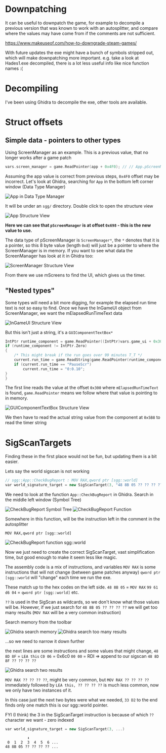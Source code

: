 # Downpatching
It can be useful to downpatch the game, for example to decompile a previous version that was known to work with an 
autosplitter, and compare where the values may have come from if the comments are not sufficient.

https://www.makeuseof.com/how-to-downgrade-steam-games/

With future updates the exe might have a bunch of symbols stripped out, which will make downpatching more important. 
e.g. take a look at Hades1.exe decompiled, there is a lot less useful info like nice function names :(

# Decompiling

I've been using Ghidra to decompile the exe, other tools are available.

# Struct offsets

## Simple data - pointers to other types

Using ScreenManager as an example.
This is a previous value, that no longer works after a game patch

```cpp
vars.screen_manager = game.ReadPointer(app + 0x4F0); // // App.pScreenManager
```

Assuming the app value is correct from previous steps, `0x4F0` offset may be incorrect.
Let's look at Ghidra, searching for `App` in the bottom left corner window (Data Type Manager)

![App in Data Type Manager](./assets/App_data%20type_manager.png)

It will be under an `sgg/` directory. Double click to open the structure view

![App Structure View](./assets/App_structure_view.png)

**Here we can see that `pScreenManager` is at offset `0x698` - this is the new value to use.**

The data type of pScreenManager is `ScreenManager*`, the `*` denotes that it is a pointer,
so this 8 byte value (length `0x8`) will just be a pointer to where the ScreenManager is in memory.
If you want to see what data the ScreenManager has look at it in Ghidra too:

![ScreenManager Structure View](./assets/ScreenManager_structure_view.png)

From there we use mScreens to find the UI, which gives us the timer.

## "Nested types"

Some types will need a bit more digging, for example the elapsed run time text is not so easy to find.
Once we have the InGameUI object from ScreenManager, we want the mElapsedRunTimeText data

![InGameUI Structure View](./assets/InGameUI_structure_view.png)

But this isn't just a string, it's a `GUIComponentTextBox*`

```cpp
IntPtr runtime_component = game.ReadPointer((IntPtr)vars.game_ui + 0x300); // InGameUI.mElapsedRunTimeText
if (runtime_component != IntPtr.Zero)
{
	/* This might break if the run goes over 99 minutes T_T */
	current.run_time = game.ReadString(game.ReadPointer(runtime_component + 0x5B8), 0x8); // GUIComponentTextBox.mStringBuilder
	if (current.run_time == "PauseScr")
		current.run_time = "0:0.10";
}
}
```

The first line reads the value at the offset `0x300` where `mElapsedRunTimeText` is found,
`game.ReadPointer` means we follow where that value is pointing to in memory.

![GUIComponentTextBox Structure View](./assets/GUIComponentTextBox_structure_view.png)

We then have to read the actual string value from the component at `0x5B8` to read the timer string

# SigScanTargets

Finding these in the first place would not be fun, but updating them is a bit easier.

Lets say the world sigscan is not working

```cpp
// sgg::App::CheckBugReport : MOV RAX,qword ptr [sgg::world]
var world_signature_target = new SigScanTarget(3, "48 8B 05 ?? ?? ?? ?? 48 8D 8F ?? ?? ?? ?? 33 D2 41 B8 ?? ?? ?? ?? C6 40 01 00 E8");
```

We need to look at the function `App::CheckBugReport` in Ghidra.
Search in the middle left window (Symbol Tree)

![CheckBugReport Symbol Tree](./assets/CheckBugReport_symbol_tree.png)
![CheckBugReport Function](./assets/CheckBugReport_function.png)

Somewhere in this function, will be the instruction left in the comment in the autosplitter

```assembly
MOV RAX,qword ptr [sgg::world]
```

![CheckBugReport function sgg::world](./assets/CheckBugReport_sgg_world_mentioned.png)

Now we just need to create the correct SigScanTarget, vast simplification time,
but good enough to make it seem less like magic.

The assembly code is a mix of instructions, and variables
`MOV RAX` is some instructions that will not change (between game patches anyway)
`qword ptr [sgg::world` will "change" each time we run the exe.

These match up to the hex codes on the left side.
`48 8B 05` = `MOV RAX`
`99 61 d6 04` = `qword ptr [sgg::world]` etc.

`??` is used in the SigScan as wildcards, so we don't know what those values will be.
However, if we just search for `48 8B 05 ?? ?? ?? ??` we will get too many results
(`MOV RAX` will be a very common instruction)

Search memory from the toolbar

![Ghidra search memory](./assets/Ghidra_search_memory.png)
![Ghidra search too many results](./assets/Ghidra_search_too_many_results.png)

...so we need to narrow it down further

the next lines are some instructions and some values that might change, 
`48 8D 8F` = `LEA this`
`C0 06` = 0x6c0
`00 00` = RDI
=> append to our sigscan `48 8D 8F ?? ?? ?? ??`

![Ghidra search two results](./assets/Ghidra_search_two_results.png)

`MOV RAX ?? ?? ?? ??`, might be very common, but `MOV RAX ?? ?? ?? ?? ` immediately followed by `LEA this, ?? ?? ?? ??`
is much less common, now we only have two instances of it.

In this case just the next two bytes were what we needed, `33 D2` to the end finds only one match this is our sgg::world pointer.

FYI (I think) the 3 in the SigScanTarget instruction is because of which `??` character we want - zero indexed

```cpp
var world_signature_target = new SigScanTarget(3, ...)
```

```
          ⬇
 0  1  2  3  4  5  6 ...
48 8B 05 ?? ?? ?? ?? ...
```